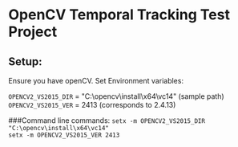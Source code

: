 # OpenCV Temporal Tracking Test Project 

## Setup: 
Ensure you have openCV. Set Environment variables:

`OPENCV2_VS2015_DIR` = "C:\opencv\install\x64\vc14" (sample path)  
`OPENCV2_VS2015_VER` = 2413 (corresponds to 2.4.13)   

###Command line commands: 
`setx -m OPENCV2_VS2015_DIR "C:\opencv\install\x64\vc14" `  
`setx -m OPENCV2_VS2015_VER 2413`  
